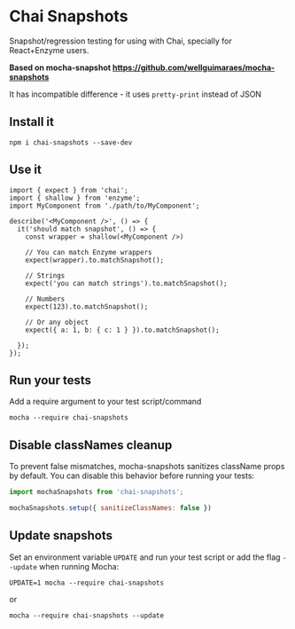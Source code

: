 # Chai Snapshots
Snapshot/regression testing for using with Chai, specially for React+Enzyme users.

**Based on mocha-snapshot https://github.com/wellguimaraes/mocha-snapshots**

It has incompatible difference - it uses `pretty-print` instead of JSON

## Install it
`npm i chai-snapshots --save-dev`

## Use it
```es6
import { expect } from 'chai';
import { shallow } from 'enzyme';
import MyComponent from './path/to/MyComponent';

describe('<MyComponent />', () => {
  it('should match snapshot', () => {
    const wrapper = shallow(<MyComponent />)
    
    // You can match Enzyme wrappers
    expect(wrapper).to.matchSnapshot();
    
    // Strings
    expect('you can match strings').to.matchSnapshot();
    
    // Numbers
    expect(123).to.matchSnapshot();
    
    // Or any object
    expect({ a: 1, b: { c: 1 } }).to.matchSnapshot();
   
  });
});
```

## Run your tests
Add a require argument to your test script/command 

`mocha --require chai-snapshots`

## Disable classNames cleanup
To prevent false mismatches, mocha-snapshots sanitizes className props by default. You can disable this behavior before running your tests:
```js
import mochaSnapshots from 'chai-snapshots';

mochaSnapshots.setup({ sanitizeClassNames: false })
```

## Update snapshots
Set an environment variable `UPDATE` and run your test script or add the flag `--update`  when running Mocha:

```
UPDATE=1 mocha --require chai-snapshots
``` 
or
```
mocha --require chai-snapshots --update
```
